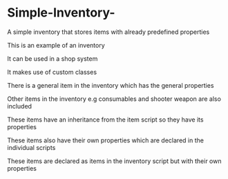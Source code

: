 # Simple-Inventory-
A simple inventory that stores items with already predefined properties 

This is an example of an inventory

It can be used in a shop system

It makes use of custom classes

There is a general item in the inventory which has the general properties 

Other items in the inventory e.g consumables and shooter weapon are also included

These items have an inheritance from the item script so they have its properties

These items also have their own properties which are declared in the individual scripts

These items are declared as items in the inventory script but with their own properties
